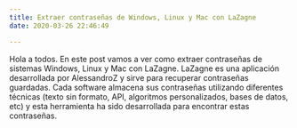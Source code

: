```yaml
---
title: Extraer contraseñas de Windows, Linux y Mac con LaZagne
date: 2020-03-26 22:46:49

---
```


Hola a todos. En este post vamos a ver como extraer contraseñas de sistemas Windows, Linux y Mac con LaZagne. LaZagne es una aplicación desarrollada por AlessandroZ y sirve para recuperar contraseñas guardadas. Cada software almacena sus contraseñas utilizando diferentes técnicas (texto sin formato, API, algoritmos personalizados, bases de datos, etc) y esta herramienta ha sido desarrollada para encontrar estas contraseñas.
